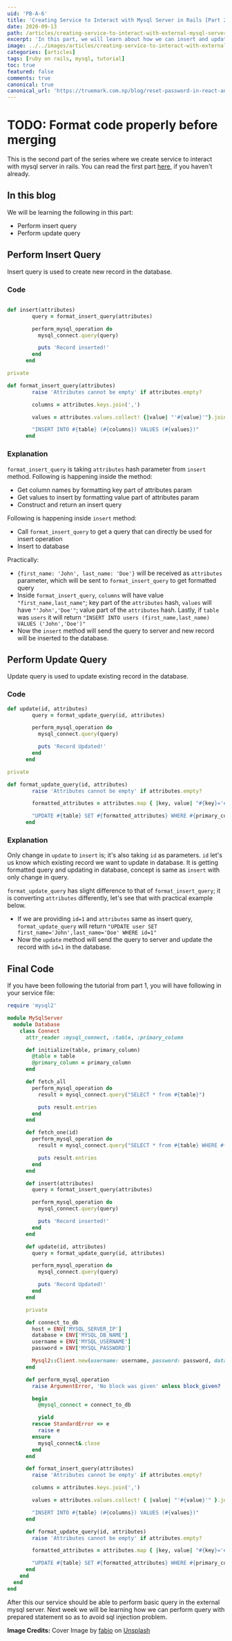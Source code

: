 ```yaml
---
uid: 'PB-A-6'
title: 'Creating Service to Interact with Mysql Server in Rails [Part 2]'
date: 2020-09-13
path: /articles/creating-service-to-interact-with-external-mysql-server-in-rails-part-2/
excerpt: 'In this part, we will learn about how we can insert and update records to the external mysql server. We will add two new methods to our service that can handle insert and update queries using mysql.'
image: ../../images/articles/creating-service-to-interact-with-external-mysql-server-in-rails-part-1.webp
categories: [articles]
tags: [ruby on rails, mysql, tutorial]
toc: true
featured: false
comments: true
canonical: true
canonical_url: 'https://truemark.com.np/blog/reset-password-in-react-and-rails/'
---
```


# TODO: Format code properly before merging

This is the second part of the series where we create service to interact with mysql server in rails. You can read the first part <a href="/articles/creating-service-to-interact-with-external-mysql-server-in-rails-part-1/">here</a>, if you haven't already.

## In this blog

We will be learning the following in this part:

- Perform insert query
- Perform update query

## Perform Insert Query

Insert query is used to create new record in the database.

### Code

```ruby

def insert(attributes)
        query = format_insert_query(attributes)

        perform_mysql_operation do
          mysql_connect.query(query)

          puts 'Record inserted!'
        end
      end

private

def format_insert_query(attributes)
        raise 'Attributes cannot be empty' if attributes.empty?

        columns = attributes.keys.join(',')

        values = attributes.values.collect! {|value| "'#{value}'"}.join(',')

        "INSERT INTO #{table} (#{columns}) VALUES (#{values})"
      end
```

### Explanation

`format_insert_query` is taking `attributes` hash parameter from `insert` method. Following is happening inside the method:

- Get column names by formatting key part of attributes param
- Get values to insert by formatting value part of attributes param
- Construct and return an insert query

Following is happening inside `insert` method:

- Call `format_insert_query` to get a query that can directly be used for insert operation
- Insert to database

Practically:

- `{first_name: 'John', last_name: 'Doe'}` will be received as `attributes` parameter, which will be sent to `format_insert_query` to get formatted query
- Inside `format_insert_query`, `columns` will have value `"first_name,last_name"`; key part of the `attributes` hash, `values` will have `"'John','Doe'"`; value part of the `attributes` hash. Lastly, if `table` was `users` it will return `"INSERT INTO users (first_name,last_name) VALUES ('John','Doe')"`
- Now the `insert` method will send the query to server and new record will be inserted to the database.

## Perform Update Query

Update query is used to update existing record in the database.

### Code

```ruby
def update(id, attributes)
        query = format_update_query(id, attributes)

        perform_mysql_operation do
          mysql_connect.query(query)

          puts 'Record Updated!'
        end
      end

private

def format_update_query(id, attributes)
        raise 'Attributes cannot be empty' if attributes.empty?

        formatted_attributes = attributes.map { |key, value| "#{key}='#{value}'" }.join(',')

        "UPDATE #{table} SET #{formatted_attributes} WHERE #{primary_column}=#{id}"
      end
```

### Explanation

Only change in `update` to `insert` is; it's also taking `id` as parameters. `id` let's us know which existing record we want to update in database. It is getting formatted query and updating in database, concept is same as `insert` with only change in query.

`format_update_query` has slight difference to that of `format_insert_query`; it is converting `attributes` differently, let's see that with practical example below.

- If we are providing `id=1` and `attributes` same as insert query, `format_update_query` will return `"UPDATE user SET first_name='John',last_name='Doe' WHERE id=1"`
- Now the `update` method will send the query to server and update the record with `id=1` in the database.

## Final Code

If you have been following the tutorial from part 1, you will have following in your service file:

```ruby
require 'mysql2'

module MySqlServer
  module Database
    class Connect
      attr_reader :mysql_connect, :table, :primary_column

      def initialize(table, primary_column)
        @table = table
        @primary_column = primary_column
      end

      def fetch_all
        perform_mysql_operation do
          result = mysql_connect.query("SELECT * from #{table}")

          puts result.entries
        end
      end

      def fetch_one(id)
        perform_mysql_operation do
          result = mysql_connect.query("SELECT * from #{table} WHERE #{primary_column}=#{id}")

          puts result.entries
        end
      end

      def insert(attributes)
        query = format_insert_query(attributes)

        perform_mysql_operation do
          mysql_connect.query(query)

          puts 'Record inserted!'
        end
      end

      def update(id, attributes)
        query = format_update_query(id, attributes)

        perform_mysql_operation do
          mysql_connect.query(query)

          puts 'Record Updated!'
        end
      end

      private

      def connect_to_db
        host = ENV['MYSQL_SERVER_IP']
        database = ENV['MYSQL_DB_NAME']
        username = ENV['MYSQL_USERNAME']
        password = ENV['MYSQL_PASSWORD']

        Mysql2::Client.new(username: username, password: password, database: database, host: host)
      end

      def perform_mysql_operation
        raise ArgumentError, 'No block was given' unless block_given?

        begin
          @mysql_connect = connect_to_db

          yield
        rescue StandardError => e
          raise e
        ensure
          mysql_connect&.close
        end
      end

      def format_insert_query(attributes)
        raise 'Attributes cannot be empty' if attributes.empty?

        columns = attributes.keys.join(',')

        values = attributes.values.collect! { |value| "'#{value}'" }.join(',')

        "INSERT INTO #{table} (#{columns}) VALUES (#{values})"
      end

      def format_update_query(id, attributes)
        raise 'Attributes cannot be empty' if attributes.empty?

        formatted_attributes = attributes.map { |key, value| "#{key}='#{value}'" }.join(',')

        "UPDATE #{table} SET #{formatted_attributes} WHERE #{primary_column}=#{id}"
      end
    end
  end
end
```

After this our service should be able to perform basic query in the external mysql server. Next week we will be learning how we can perform query with prepared statement so as to avoid sql injection problem.

**Image Credits:** Cover Image by <a href="https://unsplash.com/@fabioha?utm_source=unsplash&amp;utm_medium=referral&amp;utm_content=creditCopyText" target="_blank">fabio</a> on <a href="https://unsplash.com/s/photos/database?utm_source=unsplash&amp;utm_medium=referral&amp;utm_content=creditCopyText" target="_blank">Unsplash</a>
